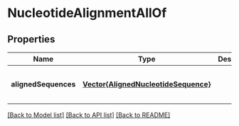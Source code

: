 # NucleotideAlignmentAllOf


## Properties
Name | Type | Description | Notes
------------ | ------------- | ------------- | -------------
**alignedSequences** | [**Vector{AlignedNucleotideSequence}**](AlignedNucleotideSequence.md) |  | [optional] [default to nothing]


[[Back to Model list]](../README.md#models) [[Back to API list]](../README.md#api-endpoints) [[Back to README]](../README.md)


